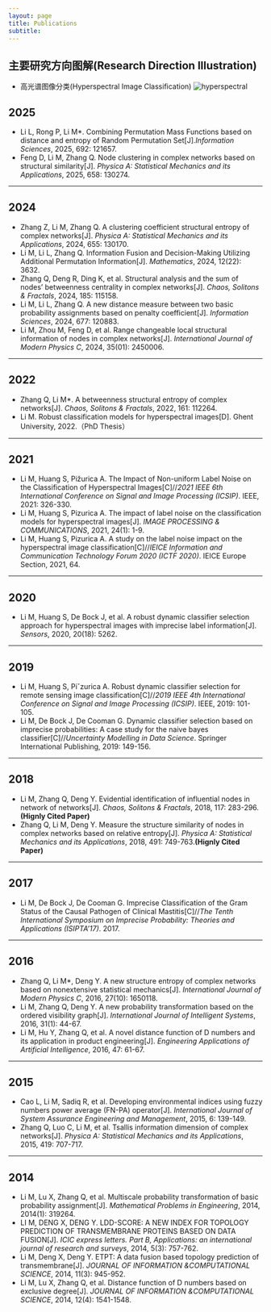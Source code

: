 ```yaml
---
layout: page
title: Publications
subtitle: 
---
```


主要研究方向图解(Research Direction Illustration)
---
- 高光谱图像分类(Hyperspectral Image Classification)
![hyperspectral](.assets\img\funding.png)

2025
---
- Li L, Rong P, Li M\*. Combining Permutation Mass Functions based on distance and entropy of Random Permutation Set[J].*Information Sciences*, 2025, 692: 121657.
- Feng D, Li M, Zhang Q. Node clustering in complex networks based on structural similarity[J]. *Physica A: Statistical Mechanics and its Applications*, 2025, 658: 130274.

---

2024
---
- Zhang Z, Li M, Zhang Q. A clustering coefficient structural entropy of complex networks[J]. *Physica A: Statistical Mechanics and its Applications*, 2024, 655: 130170.
- Li M, Li L, Zhang Q. Information Fusion and Decision-Making Utilizing Additional Permutation Information[J]. *Mathematics*, 2024, 12(22): 3632.
- Zhang Q, Deng R, Ding K, et al. Structural analysis and the sum of nodes’ betweenness centrality in complex networks[J]. *Chaos, Solitons & Fractals*, 2024, 185: 115158.
- Li M, Li L, Zhang Q. A new distance measure between two basic probability assignments based on penalty coefficient[J]. *Information Sciences*, 2024, 677: 120883.
- Li M, Zhou M, Feng D, et al. Range changeable local structural information of nodes in complex networks[J]. *International Journal of Modern Physics C*, 2024, 35(01): 2450006.


---

2022
---
- Zhang Q, Li M\*. A betweenness structural entropy of complex networks[J]. *Chaos, Solitons & Fractals*, 2022, 161: 112264.
- Li M. Robust classification models for hyperspectral images[D]. Ghent University, 2022.（PhD Thesis）

---

2021
---
- Li M, Huang S, Pižurica A. The Impact of Non-uniform Label Noise on the Classification of Hyperspectral Images[C]//*2021 IEEE 6th International Conference on Signal and Image Processing (ICSIP)*. IEEE, 2021: 326-330.
- Li M, Huang S, Pizurica A. The impact of label noise on the classification models for hyperspectral images[J]. *IMAGE PROCESSING & COMMUNICATIONS*, 2021, 24(1): 1-9.
- Li M, Huang S, Pizurica A. A study on the label noise impact on the hyperspectral image classification[C]//*IEICE Information and Communication Technology Forum 2020 (ICTF 2020)*. IEICE Europe Section, 2021, 64.

---

2020
---
- Li M, Huang S, De Bock J, et al. A robust dynamic classifier selection approach for hyperspectral images with imprecise label information[J]. *Sensors*, 2020, 20(18): 5262.

---

2019
---
- Li M, Huang S, Piˇzurica A. Robust dynamic classifier selection for remote sensing image classification[C]//*2019 IEEE 4th International Conference on Signal and Image Processing (ICSIP)*. IEEE, 2019: 101-105.
- Li M, De Bock J, De Cooman G. Dynamic classifier selection based on imprecise probabilities: A case study for the naive bayes classifier[C]//*Uncertainty Modelling in Data Science*. Springer International Publishing, 2019: 149-156.

---

2018
---
- Li M, Zhang Q, Deng Y. Evidential identification of influential nodes in network of networks[J]. *Chaos, Solitons & Fractals*, 2018, 117: 283-296. **(Hignly Cited Paper)**
- Zhang Q, Li M, Deng Y. Measure the structure similarity of nodes in complex networks based on relative entropy[J]. *Physica A: Statistical Mechanics and its Applications*, 2018, 491: 749-763.**(Hignly Cited Paper)**

---

2017
---
- Li M, De Bock J, De Cooman G. Imprecise Classification of the Gram Status of the Causal Pathogen of Clinical Mastitis[C]//*The Tenth International Symposium on Imprecise Probability: Theories and Applications (ISIPTA’17)*. 2017.

---

2016
---
- Zhang Q, Li M\*, Deng Y. A new structure entropy of complex networks based on nonextensive statistical mechanics[J]. *International Journal of Modern Physics C*, 2016, 27(10): 1650118.
- Li M, Zhang Q, Deng Y. A new probability transformation based on the ordered visibility graph[J]. *International Journal of Intelligent Systems*, 2016, 31(1): 44-67.
- Li M, Hu Y, Zhang Q, et al. A novel distance function of D numbers and its application in product engineering[J]. *Engineering Applications of Artificial Intelligence*, 2016, 47: 61-67.

---

2015
---
- Cao L, Li M, Sadiq R, et al. Developing environmental indices using fuzzy numbers power average (FN-PA) operator[J]. *International Journal of System Assurance Engineering and Management*, 2015, 6: 139-149.
- Zhang Q, Luo C, Li M, et al. Tsallis information dimension of complex networks[J]. *Physica A: Statistical Mechanics and its Applications*, 2015, 419: 707-717.

---

2014
---
- Li M, Lu X, Zhang Q, et al. Multiscale probability transformation of basic probability assignment[J]. *Mathematical Problems in Engineering*, 2014, 2014(1): 319264.
- LI M, DENG X, DENG Y. LDD-SCORE: A NEW INDEX FOR TOPOLOGY PREDICTION OF TRANSMEMBRANE PROTEINS BASED ON DATA FUSION[J]. *ICIC express letters. Part B, Applications: an international journal of research and surveys*, 2014, 5(3): 757-762.
- Li M, Deng X, Deng Y. ETPT: A data fusion based topology prediction of transmembrane[J]. *JOURNAL OF INFORMATION &COMPUTATIONAL SCIENCE*, 2014, 11(3): 945-952.
- Li M, Lu X, Zhang Q, et al. Distance function of D numbers based on exclusive degree[J]. *JOURNAL OF INFORMATION &COMPUTATIONAL SCIENCE*, 2014, 12(4): 1541-1548.

